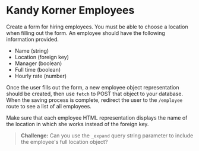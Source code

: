 # Kandy Korner Employees

Create a form for hiring employees. You must be able to choose a location when filling out the form. An employee should have the following information provided.

* Name (string)
* Location (foreign key)
* Manager (boolean)
* Full time (boolean)
* Hourly rate (number)

Once the user fills out the form, a new employee object representation should be created, then use `fetch` to POST that object to your database. When the saving process is complete, redirect the user to the `/employee` route to see a list of all employees.

Make sure that each employee HTML representation displays the name of the location in which she works instead of the foreign key.

> **Challenge:** Can you use the `_expand` query string parameter to include the employee's full location object?
